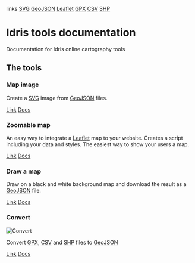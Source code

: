 links
[SVG](https://en.wikipedia.org/wiki/Scalable_Vector_Graphics) 
[GeoJSON](https://en.wikipedia.org/wiki/GeoJSON)
[Leaflet](http://leafletjs.com/)
[GPX](https://en.wikipedia.org/wiki/GPS_Exchange_Format)
[CSV](https://en.wikipedia.org/wiki/Comma-separated_values)
[SHP](https://en.wikipedia.org/wiki/Shapefile)
# Idris tools documentation

Documentation for Idris online cartography tools

## The tools

### Map image

Create a [SVG](https://en.wikipedia.org/wiki/Scalable_Vector_Graphics) image from [GeoJSON](https://en.wikipedia.org/wiki/GeoJSON) files.

[Link](http://www.idris-maps.com/tools/image-map)
[Docs](/image-map)

### Zoomable map

An easy way to integrate a [Leaflet](http://leafletjs.com/) map to your website. Creates a script including your data and styles. The easiest way to show your users a map.

[Link](http://www.idris-maps.com/tools/zoomable-map)
[Docs](/zoomable-map)

### Draw a map

Draw on a black and white background map and download the result as a [GeoJSON](https://en.wikipedia.org/wiki/GeoJSON) file.

[Link](http://www.idris-maps.com/tools/draw-map)
[Docs](/draw-map)

### Convert

![Convert](/master/img/tool-converter.png)

Convert [GPX](https://en.wikipedia.org/wiki/GPS_Exchange_Format), [CSV](https://en.wikipedia.org/wiki/Comma-separated_values) and [SHP](https://en.wikipedia.org/wiki/Shapefile) files to [GeoJSON](https://en.wikipedia.org/wiki/GeoJSON)

[Link](http://www.idris-maps.com/tools/convert)
[Docs](/convert)
